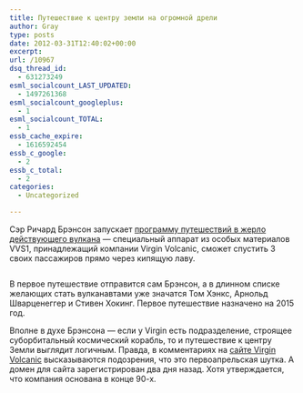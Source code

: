 ```yaml
---
title: Путешествие к центру земли на огромной дрели
author: Gray
type: posts
date: 2012-03-31T12:40:02+00:00
excerpt:
url: /10967
dsq_thread_id:
  - 631273249
esml_socialcount_LAST_UPDATED:
  - 1497261368
esml_socialcount_googleplus:
  - 1
esml_socialcount_TOTAL:
  - 1
essb_cache_expire:
  - 1616592454
essb_c_google:
  - 2
essb_c_total:
  - 2
categories:
  - Uncategorized

---
```








Сэр Ричард Брэнсон запускает [программу путешествий в жерло действующего вулкана][1] — специальный аппарат из особых материалов VVS1, принадлежащий компании Virgin Volcanic, сможет спустить 3 своих пассажиров прямо через кипящую лаву.

<img src="https://i2.wp.com/searchenginesblog.s3.amazonaws.com/drills.jpg?w=740" alt="" data-recalc-dims="1" /> 

В первое путешествие отправится сам Брэнсон, а в длинном списке желающих стать вулканавтами уже значатся Том Хэнкс, Арнольд Шварценеггер и Стивен Хокинг. Первое путешествие назначено на 2015 год.

Вполне в духе Брэнсона — если у Virgin есть подразделение, строящее суборбитальный космический корабль, то и путешествие к центру Земли выглядит логичным. Правда, в комментариях на [сайте Virgin Volcanic][2] высказываются подозрения, что это первоапрельская шутка. А домен для сайта зарегистрирован два дня назад. Хотя утверждается, что компания основана в конце 90-х.

 [1]: http://www.virgin.com/travel/news/richard-branson-launches-journeys-to-the-centre-of-the-earth-through-virgin-volcanic
 [2]: http://www.virginvolcanic.com/